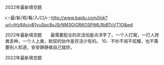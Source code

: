 2022年最新填空题

👉最/新/观/看/入/口/👉http://www.baidu.com/link?url=jHz8AcivB1yuSpc8sJSrNM3GjOR6OSPiMLRbBTcVT1O&wd

2022年最新填空题　　最需要配合的农活怕是点洋芋了。一个人打窝，一打人挎粪丢种，一个人上粪，默契的协作是农活少有的。
	10、不吵不闹不炫耀，也不需要别人知道，安安静静做自己就好。


2022年最新填空题

